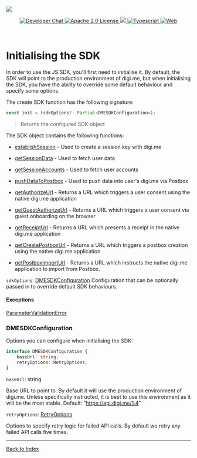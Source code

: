 ![](https://securedownloads.digi.me/partners/digime/SDKReadmeBanner.png)
<p align="center">
    <a href="https://developers.digi.me/slack/join">
        <img src="https://img.shields.io/badge/chat-slack-blueviolet.svg" alt="Developer Chat">
    </a>
    <a href="LICENSE">
        <img src="https://img.shields.io/badge/license-apache 2.0-blue.svg" alt="Apache 2.0 License">
    </a>
    <a href="#">
    	<img src="https://img.shields.io/badge/build-passing-brightgreen.svg">
    </a>
    <a href="https://www.typescriptlang.org/">
        <img src="https://img.shields.io/badge/language-typescript-ff69b4.svg" alt="Typescript">
    </a>
    <a href="https://developers.digi.me/">
        <img src="https://img.shields.io/badge/web-digi.me-red.svg" alt="Web">
    </a>
</p>

<br>

# Initialising the SDK

In order to use the JS SDK, you'll first need to initialise it. By default, the SDK will point to the production environment of digi.me, but when initialising the SDK, you have the ability to override some default behaviour and specify some options.

The create SDK function has the following signature:
```typescript
const init = (sdkOptions?: Partial<DMESDKConfiguration>);
```
> Returns the configured SDK object

The SDK object contains the following functions:

* [establishSession](./establish-session.md) - Used to create a session key with digi.me

* [getSessionData](./session-data.md) - Used to fetch user data

* [getSessionAccounts](./session-accounts.md) - Used to fetch user accounts

* [pushDataToPostbox](./postbox.md) - Used to push data into user's digi.me via Postbox

* [getAuthorizeUrl](./fetch-user-consent.md) - Returns a URL which triggers a user consent using the native digi.me application

* [getGuestAuthorizeUrl](./fetch-user-consent.md) - Returns a URL which triggers a user consent via guest onboarding on the browser

* [getReceiptUrl](./establish-session.md) - Returns a URL which presents a receipt in the native digi.me application

* [getCreatePostboxUrl](./postbox.md) - Returns a URL which triggers a postbox creation using the native digi.me application

* [getPostboxImportUrl](./postbox.md) - Returns a URL which instructs the native digi.me application to import from Postbox.

`sdkOptions`: [DMESDKConfiguration](#DMESDKConfiguration)
Configuration that can be optionally passed in to override default SDK behaviours.

#### Exceptions
[ParameterValidationError](./handling-errors.md)

### DMESDKConfiguration
Options you can configure when initialising the SDK:
```typescript
interface DMESDKConfiguration {
    baseUrl: string;
    retryOptions: RetryOptions;
}
```
`baseUrl`: string

Base URL to point to. By default it will use the production environment of digi.me. Unless specifically instructed, it is best to use this environment as it will be the most stable. Default: "https://api.digi.me/1.4"

`retryOptions`: [RetryOptions](https://github.com/DefinitelyTyped/DefinitelyTyped/blob/master/types/got/index.d.ts#L267)

Options to specify retry logic for failed API calls. By default we retry any failed API calls five times.

-----

[Back to Index](./README.md)
